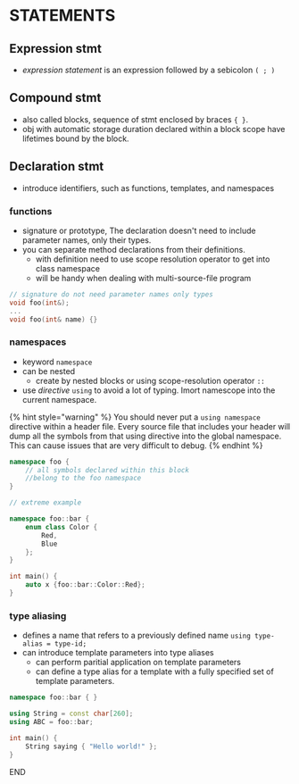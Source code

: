 # STATEMENTS

## Expression stmt

* _expression statement_ is an expression followed by a sebicolon `( ; )`

## Compound stmt

* also called blocks, sequence of stmt enclosed by braces `{ }`.
* obj with automatic storage duration declared within a block scope have lifetimes bound by the block.

## Declaration stmt

* introduce identifiers, such as functions, templates, and namespaces

### functions

* signature or prototype, The declaration doesn't need to include parameter names, only their types.
* you can separate method declarations from their definitions.
  * with definition need to use scope resolution operator to get into class namespace
  * will be handy when dealing with multi-source-file program

```cpp
// signature do not need parameter names only types
void foo(int&);
...
void foo(int& name) {}
```

### namespaces

* keyword `namespace`
* can be nested
  * create by nested blocks or using scope-resolution operator `::`
* use _directive_ `using` to avoid a lot of typing. Imort namescope into the current namespace.

{% hint style="warning" %}
You should never put a `using namespace` directive within a header file. Every source file that includes your header will dump all the symbols from that using directive into the global namespace. This can cause issues that are very difficult to debug.
{% endhint %}

```cpp
namespace foo {
    // all symbols declared within this block
    //belong to the foo namespace
}
```

```cpp
// extreme example

namespace foo::bar {
    enum class Color {
        Red,
        Blue
    };
}

int main() {
    auto x {foo::bar::Color::Red};
}
```

### type aliasing

* defines a name that refers to a previously defined name `using type-alias = type-id;`
* can introduce template parameters into type aliases
  * can perform paritial application on template parameters
  * can define a type alias for a template with a fully specified set of template parameters.

```cpp
namespace foo::bar { }

using String = const char[260];
using ABC = foo::bar;

int main() {
    String saying { "Hello world!" };
}
```











END

